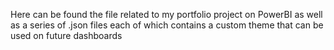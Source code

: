 Here can be found the file related to my portfolio project on PowerBI as well as a series of .json files each of which contains a custom theme that can be used on future dashboards
